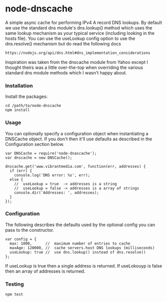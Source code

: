 # node-dnscache
A simple async cache for performing IPv4 A record DNS lookups. By default we use the standard dns module's
dns.lookup() method which uses the same lookup mechanism as your typical service (including looking in
the hosts file). You can use the useLookup config option to use the dns.resolve() mechanism but do read
the following docs

    https://nodejs.org/api/dns.html#dns_implementation_considerations

Inspiration was taken from the dnscache module from Yahoo except I thought theirs was a little
over-the-top when overriding the various standard dns module methods which I wasn't happy about.

### Installation
Install the packages:

    cd /path/to/node-dnscache
    npm install

### Usage
You can optionally specify a configuration object when instantiating a DNSCache object. If you don't
then it'll use defaults as described in the Configuration section below.

    var DNSCache = require('node-dnascache');
    var dnscache = new DNSCache();
    
    dnscache.get('www.vibrantmedia.com', function(err, addresses) {
      if (err) {
        console.log('DNS error: %s', err);
      else {
        //  useLookup = true  -> addresses is a string
        //  useLookup = false -> addresses is a array of strings
        console.dir('Addresses: ', addresses);
      }
    });
    
### Configuration
The following describes the defaults used by the optional config you can pass to the constructor.

    var config = {
      max: 1000,      //  maximum number of entries to cache
      maxAge: 120000, //  cache servers.host DNS lookups (milliseconds)
      useLookup: true //  use dns.lookup() instead of dns.resolve()
    };

If useLookup is true then a single address is returned.
If useLokouyp is false then an array of addresses is returned.

### Testing

    npm test
